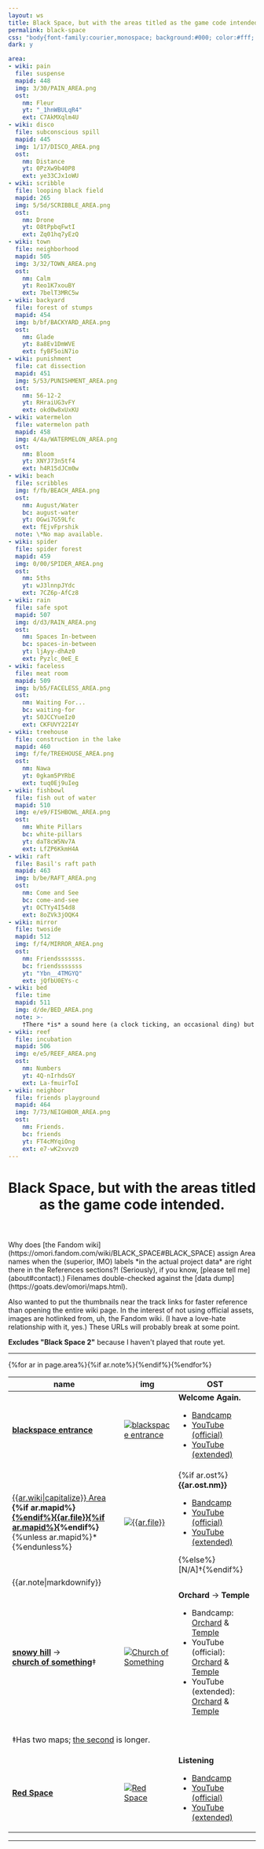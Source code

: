 ```yaml
---
layout: ws
title: Black Space, but with the areas titled as the game code intended.
permalink: black-space
css: "body{font-family:courier,monospace; background:#000; color:#fff; line-height:1.5;} ::selection{background:#000; color:red;} h1{font-size:1.5em; line-height:1.25; max-width:22.5em;} #desc{max-width:50em; font-size:.85em;} a{text-decoration-color:#808080;} th{font-weight:normal; text-transform:uppercase;} td.omo a{text-decoration:none;} th:last-child{text-align:left;} th,td{padding:0 .5em;} td.omo{text-align:center;} .img a:focus,.img a:hover,.img a active{opacity:.5;} .img img{border:1px solid #404040;} td:last-child{padding:.5em;} .bs-note{color:#dfdfdf; text-align:center; font-size:.75em; padding:0 !important;} .bs-note p{margin:0 .5em 1.5em;} @media only screen and (min-width:825px){td:last-child .nm{margin-top:-1em;}} ul{line-height:1.25;} hr{max-width:50em; margin:1em 0;} @media only screen and (min-width:1000px){#melt{background:url(assets/img/bs-omori-static.png); height:448px; width:286px; position:fixed; bottom:-71px; left:950px;}}"
dark: y

area:
- wiki: pain
  file: suspense
  mapid: 448
  img: 3/30/PAIN_AREA.png
  ost:
    nm: Fleur
    yt: "_1hnWBULqR4"
    ext: C7AkMXqlm4U
- wiki: disco
  file: subconscious spill
  mapid: 445
  img: 1/17/DISCO_AREA.png
  ost:
    nm: Distance
    yt: 0PzXw9b40P8
    ext: ye33CJx1oWU
- wiki: scribble
  file: looping black field
  mapid: 265
  img: 5/5d/SCRIBBLE_AREA.png
  ost:
    nm: Drone
    yt: O8tPpbqFwtI
    ext: Zq01hq7yEzQ
- wiki: town
  file: neighborhood
  mapid: 505
  img: 3/32/TOWN_AREA.png
  ost:
    nm: Calm
    yt: Reo1K7xouBY
    ext: 7belT3MRC5w
- wiki: backyard
  file: forest of stumps
  mapid: 454
  img: b/bf/BACKYARD_AREA.png
  ost:
    nm: Glade
    yt: 8a8Ev1DmWVE
    ext: fyBF5oiN7io
- wiki: punishment
  file: cat dissection
  mapid: 451
  img: 5/53/PUNISHMENT_AREA.png
  ost:
    nm: 56-12-2
    yt: RHraiUG3vFY
    ext: okd0w8xUxKU
- wiki: watermelon
  file: watermelon path
  mapid: 458
  img: 4/4a/WATERMELON_AREA.png
  ost:
    nm: Bloom
    yt: XNYJ73n5tf4
    ext: h4R15dJCm0w
- wiki: beach
  file: scribbles
  img: f/fb/BEACH_AREA.png
  ost:
    nm: August/Water
    bc: august-water
    yt: OGwi7G59Lfc
    ext: fEjvFprshik
  note: \*No map available.
- wiki: spider
  file: spider forest
  mapid: 459
  img: 0/00/SPIDER_AREA.png
  ost:
    nm: 5ths
    yt: wJ3lnnpJYdc
    ext: 7CZ6p-AfCz8
- wiki: rain
  file: safe spot
  mapid: 507
  img: d/d3/RAIN_AREA.png
  ost:
    nm: Spaces In-between
    bc: spaces-in-between
    yt: ljAyy-dhAz0
    ext: Pyzlc_0eE_E
- wiki: faceless
  file: meat room
  mapid: 509
  img: b/b5/FACELESS_AREA.png
  ost:
    nm: Waiting For...
    bc: waiting-for
    yt: S0JCCYueIz0
    ext: CKFUVY22I4Y
- wiki: treehouse
  file: construction in the lake
  mapid: 460
  img: f/fe/TREEHOUSE_AREA.png
  ost:
    nm: Nawa
    yt: 0gkam5PYRbE
    ext: tuq0Ej9uIeg
- wiki: fishbowl
  file: fish out of water
  mapid: 510
  img: e/e9/FISHBOWL_AREA.png
  ost:
    nm: White Pillars
    bc: white-pillars
    yt: daT8cW5Nv7A
    ext: LfZP6KkmH4A
- wiki: raft
  file: Basil's raft path
  mapid: 463
  img: b/be/RAFT_AREA.png
  ost:
    nm: Come and See
    bc: come-and-see
    yt: OCTYy4I54d8
    ext: 8oZVk3jOQK4
- wiki: mirror
  file: twoside
  mapid: 512
  img: f/f4/MIRROR_AREA.png
  ost:
    nm: Friendsssssss.
    bc: friendsssssss
    yt: "Ybn__4TMGYQ"
    ext: jQfbU0EYs-c
- wiki: bed
  file: time
  mapid: 511
  img: d/de/BED_AREA.png
  note: >-
    †There *is* a sound here (a clock ticking, an occasional ding) but it's not on the soundtrack.
- wiki: reef
  file: incubation
  mapid: 506
  img: e/e5/REEF_AREA.png
  ost:
    nm: Numbers
    yt: 4Q-nIrhdsGY
    ext: La-fmuirToI
- wiki: neighbor
  file: friends playground
  mapid: 464
  img: 7/73/NEIGHBOR_AREA.png
  ost:
    nm: Friends.
    bc: friends
    yt: FT4cMYqiOng
    ext: e7-wK2xvvz0
---
```

<header><h1>Black Space, but with the areas titled as the game code intended.</h1></header>

<main>
<div id="desc" markdown="1">
Why does [the Fandom wiki](https://omori.fandom.com/wiki/BLACK_SPACE#BLACK_SPACE) assign Area names when the (superior, IMO) labels *in the actual project data* are right there in the References sections?! (Seriously), if you know, [please tell me](about#contact).) Filenames double-checked against the [data dump](https://goats.dev/omori/maps.html).

Also wanted to put the thumbnails near the track links for faster reference than opening the entire wiki page. In the interest of not using official assets, images are hotlinked from, uh, the Fandom wiki. (I have a love-hate relationship with it, yes.) These URLs will probably break at some point.

 **Excludes "Black Space 2"** because I haven't played that route yet.
</div>

<hr>

<table><thead><tr><th>name</th><th>img</th><th>OST</th></tr></thead>
<tbody><tr>
		<td class="omo"><b><a href="https://goats.dev/omori/map.html#264">blackspace entrance</a></b></td>
		<td class="img"><a href="https://omori.fandom.com/wiki/BLACK_SPACE?file=BLACK_SPACE.png"><img src="https://static.wikia.nocookie.net/omori/images/c/c3/BLACK_SPACE.png" alt="blackspace entrance"></a></td>
		<td><div class="nm"><b>Welcome Again.</b></div><ul>
			<li><a href="https://omori.bandcamp.com/track/welcome-again">Bandcamp</a></li>
			<li><a href="https://piped.video/watch?v=gAWLivIzTKc&list=PLbANFjAlbtqLkcthrPJ7lqYcVTSwXr2L0">YouTube (official)</a></li>
			<li><a href="https://piped.garudalinux.org/watch?v=L5_GpNYLQb0&list=PL5QdldG84gVPz0-lTq4uzId3d3jTmxxv7">YouTube (extended)</a></li>
		</ul></td>
	</tr>{%for ar in page.area%}<tr>
		<td class="omo"><a href="https://omori.fandom.com/wiki/{{ar.wiki|upcase}}_AREA">{{ar.wiki|capitalize}} Area</a><br><b>{%if ar.mapid%}<a href="https://goats.dev/omori/map.html#{{ar.mapid}}">{%endif%}{{ar.file}}{%if ar.mapid%}</a>{%endif%}</b>{%unless ar.mapid%}*{%endunless%}</td>
		<td class="img"><a href="https://omori.fandom.com/wiki/{{ar.wiki|upcase}}_AREA?file={{ar.wiki|upcase}}_AREA.png"><img src="https://static.wikia.nocookie.net/omori/images/{{ar.img}}" alt="{{ar.file}}"></a></td>
		<td>{%if ar.ost%}<div class="nm"><b>{{ar.ost.nm}}</b></div><ul>
			<li><a href="https://omori.bandcamp.com/track/{%if ar.ost.bc%}{{ar.ost.bc}}{%else%}{{ar.ost.nm|downcase}}{%endif%}">Bandcamp</a></li>
			<li><a href="https://piped.video/watch?v={{ar.ost.yt}}&list=PLbANFjAlbtqLkcthrPJ7lqYcVTSwXr2L0">YouTube (official)</a></li>
			<li><a href="https://piped.garudalinux.org/watch?v={{ar.ost.ext}}&list=PL5QdldG84gVPz0-lTq4uzId3d3jTmxxv7">YouTube (extended)</a></li>
		</ul>{%else%}[N/A]†{%endif%}</td>
	</tr>{%if ar.note%}<tr colspan="3">
		<td class="bs-note" colspan="3">{{ar.note|markdownify}}</td>
	</tr>{%endif%}{%endfor%}<tr>
		<td class="omo"><b><a href="https://goats.dev/omori/map.html#455">snowy hill</a></b> →<br><b><a href="https://goats.dev/omori/map.html#456">church of something</a></b>‡</td>
		<td class="img"><a href="https://omori.fandom.com/wiki/CHURCH_OF_SOMETHING?file=CHURCH_OF_SOMETHING.png"><img src="https://static.wikia.nocookie.net/omori/images/1/11/CHURCH_OF_SOMETHING.png" alt="Church of Something"></a></td>
		<td><div class="nm"><b>Orchard</b> → <b>Temple</b></div><ul>
			<li>Bandcamp: <a href="https://omori.bandcamp.com/track/orchard">Orchard</a> & <a href="https://omori.bandcamp.com/track/temple">Temple</a></li>
			<li>YouTube (official): <a href="https://piped.video/watch?v=g7lfPT4jNQQ&list=PLbANFjAlbtqLkcthrPJ7lqYcVTSwXr2L0">Orchard</a> & <a href="https://piped.video/watch?v=wiGmzLwTy5o&list=PLbANFjAlbtqLkcthrPJ7lqYcVTSwXr2L0">Temple</a></li>
			<li>YouTube (extended): <a href="https://piped.garudalinux.org/watch?v=7fYiUa4nmVQ&list=PL5QdldG84gVPz0-lTq4uzId3d3jTmxxv7">Orchard</a> & <a href="https://piped.garudalinux.org/watch?v=6k2pFv2JRP8&list=PL5QdldG84gVPz0-lTq4uzId3d3jTmxxv7">Temple</a></li>
		</ul></td>
	</tr><tr colspan="3">
		<td class="bs-note" colspan="3"><p>‡Has two maps; <a href="https://goats.dev/omori/map.html#457">the second</a> is longer.</p></td>
	</tr><tr>
		<td class="omo"><b><a href="https://goats.dev/omori/map.html#465">Red Space</a></b></td>
		<td class="img"><a href="https://omori.fandom.com/wiki/RED_SPACE?file=RED_SPACE.png"><img src="https://static.wikia.nocookie.net/omori/images/f/f3/RED_SPACE.png" alt="Red Space"></a></td>
		<td><div class="nm"><b>Listening</b></div><ul>
			<li><a href="https://omori.bandcamp.com/track/listening">Bandcamp</a></li>
			<li><a href="https://piped.video/watch?v=OWrUZC__Tgc&list=PLbANFjAlbtqLkcthrPJ7lqYcVTSwXr2L0">YouTube (official)</a></li>
			<li><a href="https://piped.garudalinux.org/watch?v=Lm3db0PAEW8&list=PL5QdldG84gVPz0-lTq4uzId3d3jTmxxv7">YouTube (extended)</a></li>
		</ul></td>
	</tr></tbody>
</table>
<hr>
</main>

<!--link to art--><div id="melt"></div>